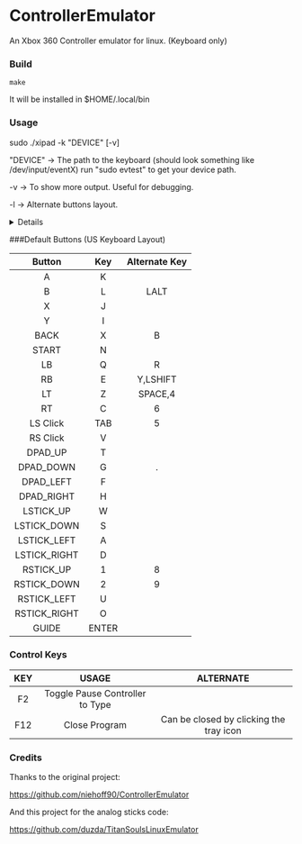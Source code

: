 # ControllerEmulator
An Xbox 360 Controller emulator for linux. (Keyboard only)

### Build

```
make
```

It will be installed in $HOME/.local/bin

### Usage

sudo ./xipad -k "DEVICE" [-v]

"DEVICE" -> The path to the keyboard (should look something like /dev/input/eventX)
            run "sudo evtest" to get your device path.

   -v    -> To show more output. Useful for debugging.

   -l    -> Alternate buttons layout.
   <details>
       <summary>Details</summary>
       ````markdown
       | Button       | Key                             | Alternate Key |
       |:------------:|:-------------------------------:|:-------------:|
       | A            | K                               |               |
       | B            | L                               |               |
       | X            | J                               |               |
       | Y            | I                               | LALT          |
       | BACK         | X                               |               |
       | START        | N                               |               |
       | LB           | Q                               | H             |
       | RB           | E                               |               |
       | LT           | LSHIFT                          |               |
       | RT           | SPACE                           |               |
       | LS Click     | C                               |               |
       | RS Click     | Z                               |               |
       | DPAD_UP      | R                               |               |
       | DPAD_DOWN    | B                               |               |
       | DPAD_LEFT    | F                               |               |
       | DPAD_RIGHT   | V                               |               |
       | LSTICK_UP    | W                               |               |
       | LSTICK_DOWN  | S                               |               |
       | LSTICK_LEFT  | A                               |               |
       | LSTICK_RIGHT | D                               |               |
       | RSTICK_UP    | 1                               | 8             |
       | RSTICK_DOWN  | 2                               | 9             |
       | RSTICK_LEFT  | U                               |               |
       | RSTICK_RIGHT | O                               |               |
       | GUIDE        | ENTER                           |               |
       ````
   </details>

###Default Buttons (US Keyboard Layout)

| Button       | Key                             | Alternate Key |
|:------------:|:-------------------------------:|:-------------:|
| A            | K                               |               |
| B            | L                               | LALT          |
| X            | J                               |               |
| Y            | I                               |               |
| BACK         | X                               | B             |
| START        | N                               |               |
| LB           | Q                               | R             |
| RB           | E                               | Y,LSHIFT      |
| LT           | Z                               | SPACE,4       |
| RT           | C                               | 6             |
| LS Click     | TAB                             | 5             |
| RS Click     | V                               |               |
| DPAD_UP      | T                               |               |
| DPAD_DOWN    | G                               | .             |
| DPAD_LEFT    | F                               |               |
| DPAD_RIGHT   | H                               |               |
| LSTICK_UP    | W                               |               |
| LSTICK_DOWN  | S                               |               |
| LSTICK_LEFT  | A                               |               |
| LSTICK_RIGHT | D                               |               |
| RSTICK_UP    | 1                               | 8             |
| RSTICK_DOWN  | 2                               | 9             |
| RSTICK_LEFT  | U                               |               |
| RSTICK_RIGHT | O                               |               |
| GUIDE        | ENTER                           |               |

### Control Keys

| KEY          | USAGE                           | ALTERNATE     |
|:------------:|:-------------------------------:|:-------------:|
| F2           | Toggle Pause Controller to Type |               |
| F12          | Close Program                   | Can be closed by clicking the tray icon |

### Credits

Thanks to the original project:

https://github.com/niehoff90/ControllerEmulator

And this project for the analog sticks code:

https://github.com/duzda/TitanSoulsLinuxEmulator
